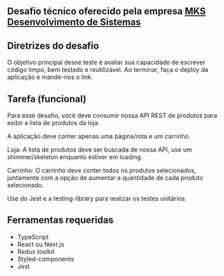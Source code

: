 ## Desafio técnico oferecido pela empresa <a href="https://www.mkssistemas.com.br/" target="_blank">MKS Desenvolvimento de Sistemas</a>

## Diretrizes do desafio

O objetivo principal desse teste é avaliar sua capacidade de escrever código limpo, bem testado e reutilizável. Ao terminar, faça o deploy da aplicação e mande-nos o link.

## Tarefa (funcional)

Para esse desafio, você deve consumir nossa API REST de produtos para exibir a lista de produtos da loja.

A aplicação deve conter apenas uma página/rota e um carrinho.

Loja: A lista de produtos deve ser buscada de nossa API, use um shimmer/skeleton enquanto estiver em loading.

Carrinho: O carrinho deve conter todos os produtos selecionados, juntamente com a opção de aumentar a quantidade de cada produto selecionado.

Use do Jest e a testing-library para realizar os testes unitários.

## Ferramentas requeridas

<ul>
  <li>TypeScript</li>
  <li>React ou Next.js</li>
  <li>Redux toolkit</li>
  <li>Styled-components</li>
  <li>Jest</li>
</ul>
